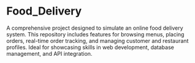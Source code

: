 # Food_Delivery
A comprehensive project designed to simulate an online food delivery system. This repository includes features for browsing menus, placing orders, real-time order tracking, and managing customer and restaurant profiles. Ideal for showcasing skills in web development, database management, and API integration. 
